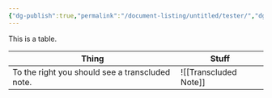 ```yaml
---
{"dg-publish":true,"permalink":"/document-listing/untitled/tester/","dgPassFrontmatter":true}
---
```


This is a table.


| Thing                                           | Stuff                 |
| ----------------------------------------------- | --------------------- |
| To the right you should see a transcluded note. | ![[Transcluded Note]] |

